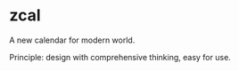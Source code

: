 # zcal

A new calendar for modern world.

Principle: design with comprehensive thinking, easy for use.